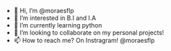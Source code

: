 - 👋 Hi, I’m @moraesflp
- 👀 I’m interested in B.I and I.A
- 🌱 I’m currently learning python
- 💞️ I’m looking to collaborate on my personal projects!
- 📫 How to reach me? On Instragram! @moraesflp


